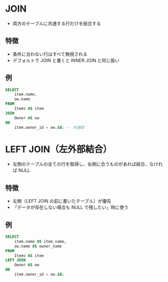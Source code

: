 # JOIN
- 両方のテーブルに共通する行だけを結合する
## 特徴
- 条件に合わない行はすべて無視される
- デフォルトで JOIN と書くと INNER JOIN と同じ扱い

## 例
```sql
SELECT 
    item.name, 
    ow.name
FROM 
    Items AS item
JOIN 
    Owner AS ow
ON 
    item.owner_id = ow.id; -- 共通部
```

# LEFT JOIN（左外部結合）
- 左側のテーブルの全ての行を取得し、右側に合うものがあれば結合、なければ NULL
## 特徴
- 左側（LEFT JOIN の前に書いたテーブル）が優先
- 「データが存在しない場合も NULL で残したい」時に使う

## 例
```sql
SELECT 
    item.name AS item_name, 
    ow.name AS owner_name
FROM 
    Items AS item
LEFT JOIN 
    Owner AS ow
ON 
    item.owner_id = ow.id;

```
